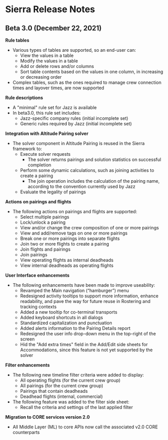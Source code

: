 ﻿# Sierra Release Notes

## Beta 3.0 (December 22, 2021)

**Rule tables**

- Various types of tables are supported, so an end-user can: 
  - View the values in a table
  - Modify the values in a table
  - Add or delete rows and/or columns
  - Sort table contents based on the values in one column, in increasing or decreasing order
- Complex tables, such as the ones required to manage crew connection times and layover times, are now supported

**Rule descriptions**

- A "minimal" rule set for Jazz is available
- In beta3.0, this rule set includes: 
  - Jazz-specific company rules (initial incomplete set)
  - Generic rules required by Jazz (initial incomplete set)

**Integration with Altitude Pairing solver**

- The solver component in Altitude Pairing is reused in the Sierra framework to:
  - Execute solver requests
    - The solver returns pairings and solution statistics on successful completion
  - Perform some dynamic calculations, such as joining activities to create a pairing
    - The join operation includes the calculation of the pairing name, according to the convention currently used by Jazz 
  - Evaluate the legality of pairings 

**Actions on pairings and flights**

- The following actions on pairings and flights are supported: 
  - Select multiple pairings
  - Lock/unlock a pairing
  - View and/or change the crew composition of one or more pairings
  - View and add/remove tags on one or more pairings
  - Break one or more pairings into separate flights
  - Join two or more flights to create a pairing
  - Join flights and pairings
  - Join pairings
  - View operating flights as internal deadheads
  - View internal deadheads as operating flights

**User Interface enhancements**

- The following enhancements have been made to improve useability: 
  - Revamped the Main navigation (“hamburger”) menu
  - Redesigned activity tooltips to support more information, enhance readability, and pave the way for future reuse in Rostering and tracking contexts
  - Added a new tooltip for co-terminal transports
  - Added keyboard shortcuts in all dialogs 
  - Standardized capitalization and punctuation 
  - Added alerts information to the Pairing Details report
  - Redesigned the user info drop-down menu in the top-right of the screen 
  - Hid the "Add extra times" field in the Add/Edit side sheets for Accommodations, since this feature is not yet supported by the solver 

**Filter enhancements**

- The following new timeline filter criteria were added to display: 
  - All operating flights (for the current crew group)
  - All pairings (for the current crew group)
  - Pairings that contain deadheads
  - Deadhead flights (internal, commercial)
- The following feature was added to the filter side sheet:
  - Recall the criteria and settings of the last applied filter

**Migration to CORE services version 2.0**

- All Middle Layer (ML) to core APIs now call the associated v2.0 CORE counterparts

